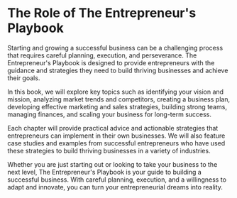 The Role of The Entrepreneur's Playbook
=====================================================

Starting and growing a successful business can be a challenging process that requires careful planning, execution, and perseverance. The Entrepreneur's Playbook is designed to provide entrepreneurs with the guidance and strategies they need to build thriving businesses and achieve their goals.

In this book, we will explore key topics such as identifying your vision and mission, analyzing market trends and competitors, creating a business plan, developing effective marketing and sales strategies, building strong teams, managing finances, and scaling your business for long-term success.

Each chapter will provide practical advice and actionable strategies that entrepreneurs can implement in their own businesses. We will also feature case studies and examples from successful entrepreneurs who have used these strategies to build thriving businesses in a variety of industries.

Whether you are just starting out or looking to take your business to the next level, The Entrepreneur's Playbook is your guide to building a successful business. With careful planning, execution, and a willingness to adapt and innovate, you can turn your entrepreneurial dreams into reality.
